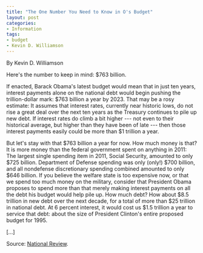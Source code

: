 ```yaml
---
title: "The One Number You Need to Know in O's Budget"
layout: post
categories:
- Information
tags:
- budget
- Kevin D. Williamson
---
```


By Kevin D. Williamson

Here's the number to keep in mind: $763 billion.

If enacted, Barack Obama's latest budget would mean that in just ten years, interest payments alone on the national debt would begin pushing the trillion-dollar mark: $763 billion a year by 2023. That may be a rosy estimate: It assumes that interest rates, currently near historic lows, do not rise a great deal over the next ten years as the Treasury continues to pile up new debt. If interest rates do climb a bit higher --- not even to their historical average, but higher than they have been of late --- then those interest payments easily could be more than $1 trillion a year.  
  
But let's stay with that $763 billion a year for now. How much money is that? It is more money than the federal government spent on anything in 2011: The largest single spending item in 2011, Social Security, amounted to only $725 billion. Department of Defense spending was only (only!) $700 billion, and all nondefense discretionary spending combined amounted to only $646 billion. If you believe the welfare state is too expensive now, or that we spend too much money on the military, consider that President Obama proposes to spend more than that merely making interest payments on all the debt his budget would help pile up. How much debt? How about $8.5 trillion in new debt over the next decade, for a total of more than $25 trillion in national debt. At 6 percent interest, it would cost us $1.5 trillion a year to service that debt: about the size of President Clinton's entire proposed budget for 1995.

\[...\]

Source: [National Review](https://www.nationalreview.com/).